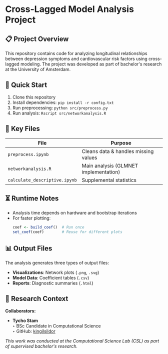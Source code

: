 # Cross-Lagged Model Analysis Project

## 📋 Project Overview
This repository contains code for analyzing longitudinal relationships between depression symptoms and cardiovascular risk factors using cross-lagged modeling. The project was developed as part of bachelor's research at the University of Amsterdam.

## 🚀 Quick Start
1. Clone this repository
2. Install dependencies: `pip install -r config.txt`
3. Run preprocessing: `python src/preprocess.py`
4. Run analysis: `Rscript src/networkanalysis.R`

## 🔧 Key Files
| File | Purpose |
|------|---------|
| `preprocess.ipynb` | Cleans data & handles missing values |
| `networkanalysis.R` | Main analysis (GLMNET implementation) |
| `calculate_descriptive.ipynb` | Supplemental statistics |

## ⏳ Runtime Notes
- Analysis time depends on hardware and bootstrap iterations
- For faster plotting: 
  ```r
  coef <- build_coef()  # Run once
  set_coef(coef)        # Reuse for different plots
  
## 📊 Output Files
The analysis generates three types of output files:
- **Visualizations**: Network plots (`.png`, `.svg`)
- **Model Data**: Coefficient tables (`.csv`) 
- **Reports**: Diagnostic summaries (`.html`)

## 👥 Research Context  
**Collaborators:**  
- **Tycho Stam**  
  ‣ BSc Candidate in Computational Science  
  ‣ GitHub: [kingilsildor](https://github.com/kingilsildor)  

*This work was conducted at the Computational Science Lab (CSL) as part of supervised bachelor's research.*
